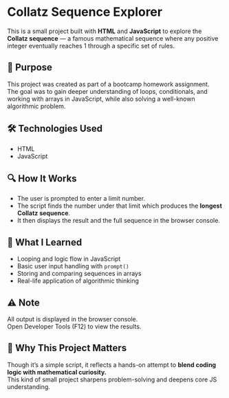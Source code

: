# Collatz Sequence Explorer

This is a small project built with **HTML** and **JavaScript** to explore the **Collatz sequence** — a famous mathematical sequence where any positive integer eventually reaches 1 through a specific set of rules.

## 🎯 Purpose

This project was created as part of a bootcamp homework assignment.  
The goal was to gain deeper understanding of loops, conditionals, and working with arrays in JavaScript, while also solving a well-known algorithmic problem.

## 🛠️ Technologies Used

- HTML  
- JavaScript

## 🔍 How It Works

- The user is prompted to enter a limit number.  
- The script finds the number under that limit which produces the **longest Collatz sequence**.  
- It then displays the result and the full sequence in the browser console.

## 🧠 What I Learned

- Looping and logic flow in JavaScript  
- Basic user input handling with `prompt()`  
- Storing and comparing sequences in arrays  
- Real-life application of algorithmic thinking

## ⚠️ Note

All output is displayed in the browser console.  
Open Developer Tools (F12) to view the results.

## 👀 Why This Project Matters

Though it’s a simple script, it reflects a hands-on attempt to **blend coding logic with mathematical curiosity.**  
This kind of small project sharpens problem-solving and deepens core JS understanding.
